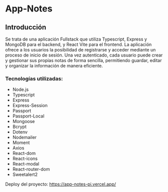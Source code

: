 # App-Notes

## Introducción

Se trata de una aplicación Fullstack que utiliza Typescript, Express y MongoDB para el backend, y React Vite para el frontend. La aplicación ofrece a los usuarios la posibilidad de registrarse y acceder mediante un proceso de inicio de sesión. Una vez autenticado, cada usuario puede crear y gestionar sus propias notas de forma sencilla, permitiendo guardar, editar y organizar la información de manera eficiente.

### Tecnologías utilizadas:

- Node.js
- Typescript
- Express
- Express-Session
- Passport
- Passport-Local
- Mongoose
- Bcrypt
- Dotenv
- Nodemailer
- Moment
- Axios
- React-dom
- React-icons
- React-modal
- React-router-dom
- Sweetalert2

Deploy del proyecto:
https://app-notes-pi.vercel.app/
